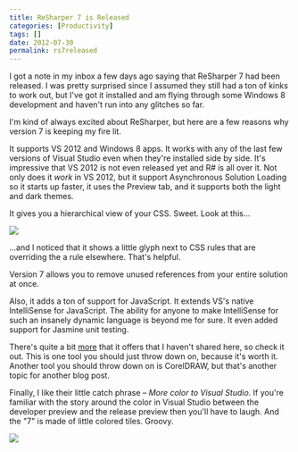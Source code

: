 ```yaml
---
title: ReSharper 7 is Released
categories: [Productivity]
tags: []
date: 2012-07-30
permalink: rs7released
---
```


I got a note in my inbox a few days ago saying that ReSharper 7 had been released. I was pretty surprised since I assumed they still had a ton of kinks to work out, but I&#39;ve got it installed and am flying through some Windows 8 development and haven&#39;t run into any glitches so far.


I&#39;m kind of always excited about ReSharper, but here are a few reasons why version 7 is keeping my fire lit.

It supports VS 2012 and Windows 8 apps. It works with any of the last few versions of Visual Studio even when they&#39;re installed side by side. It&#39;s impressive that VS 2012 is not even released yet and R# is all over it. Not only does it _work_ in VS 2012, but it support Asynchronous Solution Loading so it starts up faster, it uses the Preview tab, and it supports both the light and dark themes.

It gives you a hierarchical view of your CSS. Sweet. Look at this...

![](/files/rs7released_01.png)

...and I noticed that it shows a little glyph next to CSS rules that are overriding the a rule elsewhere. That&#39;s helpful.

Version 7 allows you to remove unused references from your entire solution at once.

Also, it adds a ton of support for JavaScript. It extends VS&#39;s native IntelliSense for JavaScript. The ability for anyone to make IntelliSense for such an insanely dynamic language is beyond me for sure. It even added support for Jasmine unit testing.

There&#39;s quite a bit [more](http://www.jetbrains.com/resharper/whatsnew/index.html) that it offers that I haven&#39;t shared here, so check it out. This is one tool you should just throw down on, because it&#39;s worth it. Another tool you should throw down on is CorelDRAW, but that&#39;s another topic for another blog post.

Finally, I like their little catch phrase &ndash; _More color to Visual Studio_. If you&#39;re familiar with the story around the color in Visual Studio between the developer preview and the release preview then you&#39;ll have to laugh. And the "7" is made of little colored tiles. Groovy.

![](/files/rs7released_02.png)